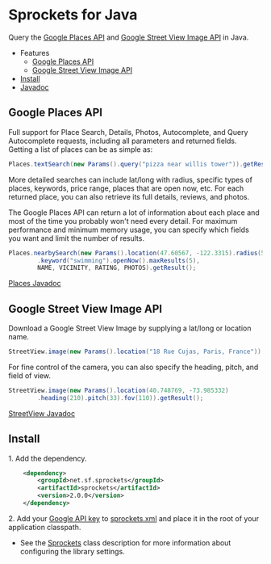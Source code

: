 Sprockets for Java
==================

Query the [Google Places API][1] and [Google Street View Image API][2] in Java.

* Features
    * [Google Places API](#google-places-api)
    * [Google Street View Image API](#google-street-view-image-api)
* [Install](#install)
* [Javadoc][3]

Google Places API
-----------------

Full support for Place Search, Details, Photos, Autocomplete, and Query Autocomplete requests, including all parameters and returned fields.  Getting a list of places can be as simple as:

```java
Places.textSearch(new Params().query("pizza near willis tower")).getResult();
```

More detailed searches can include lat/long with radius, specific types of places, keywords, price range, places that are open now, etc.  For each returned place, you can also retrieve its full details, reviews, and photos.

The Google Places API can return a lot of information about each place and most of the time you probably won't need every detail.  For maximum performance and minimum memory usage, you can specify which fields you want and limit the number of results.

```java
Places.nearbySearch(new Params().location(47.60567, -122.3315).radius(5000)
        .keyword("swimming").openNow().maxResults(5),
        NAME, VICINITY, RATING, PHOTOS).getResult();
```

[Places Javadoc][7]

Google Street View Image API
----------------------------

Download a Google Street View Image by supplying a lat/long or location name.

```java
StreetView.image(new Params().location("18 Rue Cujas, Paris, France")).getResult();
```

For fine control of the camera, you can also specify the heading, pitch, and field of view.

```java
StreetView.image(new Params().location(40.748769, -73.985332)
        .heading(210).pitch(33).fov(110)).getResult();
```

[StreetView Javadoc][8]

Install
-------

1\. Add the dependency.

```xml
    <dependency>
        <groupId>net.sf.sprockets</groupId>
        <artifactId>sprockets</artifactId>
        <version>2.0.0</version>
    </dependency>
```

2\. Add your [Google API key][5] to [sprockets.xml][4] and place it in the root of your application classpath.

* See the [Sprockets][6] class description for more information about configuring the library settings.

[1]: https://developers.google.com/places/
[2]: https://developers.google.com/maps/documentation/streetview/
[3]: https://pushbit.github.io/sprockets/java/apidocs/
[4]: https://raw.githubusercontent.com/pushbit/sprockets/master/java/src/main/resources/net/sf/sprockets/sprockets.xml
[5]: https://console.developers.google.com/
[6]: https://pushbit.github.io/sprockets/java/apidocs/index.html?net/sf/sprockets/Sprockets.html
[7]: https://pushbit.github.io/sprockets/java/apidocs/index.html?net/sf/sprockets/google/Places.html
[8]: https://pushbit.github.io/sprockets/java/apidocs/index.html?net/sf/sprockets/google/StreetView.html
